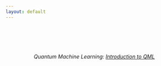```yaml
---
layout: default
---
```


<div class="container" style="padding: 15%">
  <i>
  Quantum Machine Learning: <a href="documents/QML-intro.pdf">Introduction to QML</a> 
</i>
</div>